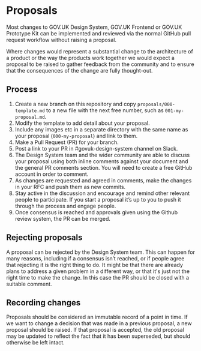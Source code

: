 # Proposals

Most changes to GOV.UK Design System, GOV.UK Frontend or GOV.UK Prototype Kit
can be implemented and reviewed via the normal GitHub pull request workflow
without raising a proposal.

Where changes would represent a substantial change to the architecture of a
product or the way the products work together we would expect a proposal to be
raised to gather feedback from the community and to ensure that the consequences
of the change are fully thought-out.

## Process

1. Create a new branch on this repository and copy `proposals/000-template.md`
   to a new file with the next free number, such as `001-my-proposal.md`.
2. Modify the template to add detail about your proposal.
3. Include any images etc in a separate directory with the same name as your
   proposal (`000-my-proposal`) and link to them.
4. Make a Pull Request (PR) for your branch.
5. Post a link to your PR in #govuk-design-system channel on Slack.
6. The Design System team and the wider community are able to discuss your
   proposal using both inline comments against your document and the general PR
   comments section. You will need to create a free GitHub account in order to
   comment.
7. As changes are requested and agreed in comments, make the changes in your RFC
   and push them as new commits.
8. Stay active in the discussion and encourage and remind other relevant people
   to participate. If you start a proposal it’s up to you to push it through the
   process and engage people.
9. Once consensus is reached and approvals given using the Github review system,
   the PR can be merged.

## Rejecting proposals

A proposal can be rejected by the Design System team. This can happen for many
reasons, including if a consensus isn’t reached, or if people agree that
rejecting it is the right thing to do. It might be that there are already plans
to address a given problem in a different way, or that it's just not the right
time to make the change. In this case the PR should be closed with a suitable
comment.

## Recording changes

Proposals should be considered an immutable record of a point in time. If we
want to change a decision that was made in a previous proposal, a new proposal
should be raised. If that proposal is accepted, the old proposal may be updated
to reflect the fact that it has been superseded, but should otherwise be left
intact.
